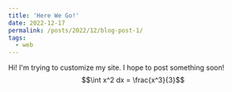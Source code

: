 ```yaml
---
title: 'Here We Go!'
date: 2022-12-17
permalink: /posts/2022/12/blog-post-1/
tags:
  - web
---
```


Hi! I'm trying to customize my site. I hope to post something soon! $$\int x^2 dx = \frac{x^3}{3}$$
